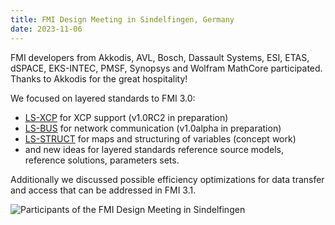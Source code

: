 ```yaml
---
title: FMI Design Meeting in Sindelfingen, Germany
date: 2023-11-06
---
```


FMI developers from Akkodis, AVL, Bosch, Dassault Systems, ESI, ETAS, dSPACE, EKS-INTEC, PMSF, Synopsys and Wolfram MathCore participated. Thanks to Akkodis for the great hospitality!     

We focused on layered standards to FMI 3.0: 

* [LS-XCP](https://github.com/modelica/fmi-ls-xcp) for XCP support (v1.0RC2 in preparation)    
* [LS-BUS](https://github.com/modelica/fmi-ls-bus) for network communication (v1.0alpha in preparation)   
* [LS-STRUCT](https://github.com/modelica/fmi-ls-struct) for maps and structuring of variables (concept work)    
* and new ideas for layered standards reference source models, reference solutions, parameters sets.    

Additionally we discussed possible efficiency optimizations for data transfer and access that can be addressed in FMI 3.1.     

![Participants of the FMI Design Meeting in Sindelfingen](/assets/images/news-fmi-design-sindelfingen.jpg)  
